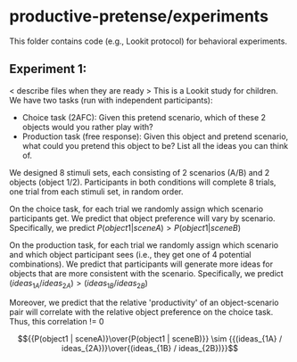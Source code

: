# productive-pretense/experiments

This folder contains code (e.g., Lookit protocol) for behavioral experiments.

## Experiment 1:

< describe files when they are ready >
This is a Lookit study for children. We have two tasks (run with independent participants): 

- Choice task (2AFC): Given this pretend scenario, which of these 2 objects would you rather play with?
- Production task (free response): Given this object and pretend scenario, what could you pretend this object to be? List all the ideas you can think of.

We designed 8 stimuli sets, each consisting of 2 scenarios (A/B) and 2 objects (object 1/2). Participants in both conditions will complete 8 trials, one trial from each stimuli set, in random order.

On the choice task, for each trial we randomly assign which scenario participants get. We predict that object preference will vary by scenario. Specifically, we predict 
${P(object1 | sceneA)} > {P(object1 | sceneB)}$

On the production task, for each trial we randomly assign which scenario and which object participant sees (i.e., they get one of 4 potential combinations). We predict that participants will generate more ideas for objects that are more consistent with the scenario. Specifically, we predict 
$(ideas_{1A} / ideas_{2A}) > (ideas_{1B} / ideas_{2B})$

Moreover, we predict that the relative 'productivity' of an object-scenario pair will correlate with the relative object preference on the choice task. Thus, this correlation != 0

```math
{{P(object1 | sceneA)}\over{P(object1 | sceneB)}} \sim {{(ideas_{1A} / ideas_{2A})}\over{(ideas_{1B} / ideas_{2B})}}
```
